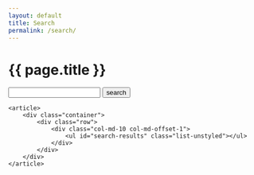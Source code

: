 ```yaml
---
layout: default
title: Search
permalink: /search/
---
```

<!-- see https://learn.cloudcannon.com/jekyll/jekyll-search-using-lunr-js/ -->
<div class="title-group">
    <h1 class="special">
        <span>
            {{ page.title }}
        </span>
    </h1>
</div>
<div class="container">
    <div class="page-header">
        <form action="/search/" method="get">
          <input type="text" id="search-box" name="query">
          <input type="submit" value="search">
      </form>
    </div>
  
    <article>
        <div class="container">
            <div class="row">
                <div class="col-md-10 col-md-offset-1">
                    <ul id="search-results" class="list-unstyled"></ul>
                </div>
            </div>
        </div>
    </article>
</div>
<script>
  window.store = {
    {% assign skip_pages = "/atom.xml|/feed.xml|/search/|/css/style.css" | split: "|" %}
    {% for node in site.pages %}
    {% unless skip_pages contains node.url %}
    "{{ node.url | slugify }}": {
        "title": "{{ node.title | xml_escape }}",
        "category": "{{ node.categories | xml_escape }}",
        "content": {{ node.content | strip_html | strip_newlines | jsonify }},
        "url": "{{ node.url | xml_escape }}"
    },
    {% endunless %}
    {% endfor %}
    {% for post in site.posts %}
    "{{ post.url | slugify }}": {
        "title": "{{ post.title | xml_escape }}",
        "category": "{{ post.category | xml_escape }}",
        "content": {{ post.content | strip_html | strip_newlines | jsonify }},
        "url": "{{ post.url | xml_escape }}"
    }
    {% unless forloop.last %},{% endunless %}
    {% endfor %}
};
</script>
<script src="/js/lunr.js"></script>
<script src="/js/search.js"></script>
